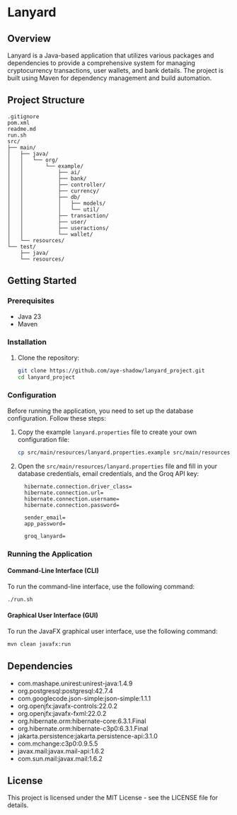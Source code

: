 # Lanyard

## Overview

Lanyard is a Java-based application that utilizes various packages and dependencies to provide a comprehensive system for managing cryptocurrency transactions, user wallets, and bank details. The project is built using Maven for dependency management and build automation.

## Project Structure

```
.gitignore  
pom.xml  
readme.md  
run.sh  
src/
├── main/
│   ├── java/
│   │   └── org/
│   │       └── example/
│   │           ├── ai/
│   │           ├── bank/
│   │           ├── controller/
│   │           ├── currency/
│   │           ├── db/
│   │           │   ├── models/
│   │           │   └── util/
│   │           ├── transaction/
│   │           ├── user/
│   │           ├── useractions/
│   │           └── wallet/
│   └── resources/
└── test/
    ├── java/
    └── resources/
```

## Getting Started

### Prerequisites

- Java 23
- Maven

### Installation

1. Clone the repository:
    ```sh
    git clone https://github.com/aye-shadow/lanyard_project.git
    cd lanyard_project
    ```

### Configuration

Before running the application, you need to set up the database configuration. Follow these steps:

1. Copy the example `lanyard.properties` file to create your own configuration file:
    ```sh
    cp src/main/resources/lanyard.properties.example src/main/resources/lanyard.properties
    ```

2. Open the `src/main/resources/lanyard.properties` file and fill in your database credentials, email credentials, and the Groq API key:
    ```properties
      hibernate.connection.driver_class=
      hibernate.connection.url=
      hibernate.connection.username=
      hibernate.connection.password=
      
      sender_email=
      app_password=
      
      groq_lanyard=
    ```

### Running the Application

#### Command-Line Interface (CLI)

To run the command-line interface, use the following command:

```sh
./run.sh
```

#### Graphical User Interface (GUI)

To run the JavaFX graphical user interface, use the following command:

```sh
mvn clean javafx:run
```

## Dependencies

- com.mashape.unirest:unirest-java:1.4.9
- org.postgresql:postgresql:42.7.4
- com.googlecode.json-simple:json-simple:1.1.1
- org.openjfx:javafx-controls:22.0.2
- org.openjfx:javafx-fxml:22.0.2
- org.hibernate.orm:hibernate-core:6.3.1.Final
- org.hibernate.orm:hibernate-c3p0:6.3.1.Final
- jakarta.persistence:jakarta.persistence-api:3.1.0
- com.mchange:c3p0:0.9.5.5
- javax.mail:javax.mail-api:1.6.2
- com.sun.mail:javax.mail:1.6.2

## License

This project is licensed under the MIT License - see the LICENSE file for details.